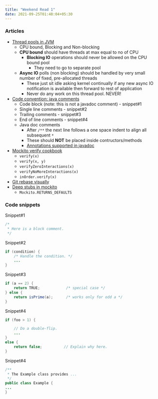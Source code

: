 ```yaml
---
title: "Weekend Read 1"
date: 2021-09-25T01:48:04+05:30
---
```


### Articles
* [Thread pools in JVM](https://gist.github.com/djspiewak/46b543800958cf61af6efa8e072bfd5c)
    * CPU bound, Blocking and Non-blocking
    * **CPU bound** should have threads at max equal to no of CPU
        * **Blocking IO** operations should never be allowed on the CPU bound pool
            * They need to go to separate pool
    * **Async IO** polls (non blocking) should be handled by very small number of fixed, pre-allocated threads
        * These just sit idle asking kernel continually if any new async IO notification is available then forward to rest of application
        * Never do any work on this thread pool. NEVER!
* [Code convention: java comments](https://www.oracle.com/java/technologies/javase/codeconventions-comments.html)
    * Code block (note: this is not a javadoc comment) - snippet#1
    * Single line comments - snippet#2
    * Trailing comments - snippet#3
    * End of line comments - snippet#4
    * Java doc comments
        * After `/**` the next line follows a one space indent to align all subsequent `*`
        * These should **NOT** be placed inside contructors/methods
        * [Annotations supported in javadoc](https://docs.oracle.com/javase/8/docs/technotes/tools/windows/javadoc.html)
* [Mockito verify cookbook](https://www.baeldung.com/mockito-verify)
    * `verify(x)`
    * `verify(x, y)`
    * `verifyZeroInteractions(x)`
    * `verifyNoMoreInteractions(x)`
    * `inOrder.verify(x)`
* [Git rebase visually](https://dev.to/joemsak/git-rebase-explained-and-eventually-illustrated-5hlb)
* [Deep stubs in mockito](https://www.javadoc.io/doc/org.mockito/mockito-core/2.2.9/org/mockito/Mockito.html#RETURNS_DEEP_STUBS)
    * `Mockito.RETURNS_DEFAULTS`

### Code snippets
Snippet#1
```java
/*
 * Here is a block comment.
 */
```

Snippet#2
```java
if (condition) {
    /* Handle the condition. */
    ...
}
```

Snippet#3
```java
if (a == 2) {
    return TRUE;            /* special case */
} else {
    return isPrime(a);      /* works only for odd a */
}
```

Snippet#4
```java
if (foo > 1) {

    // Do a double-flip.
    ...
}
else {
    return false;          // Explain why here.
}
```

Snippet#4
```java
/**
 * The Example class provides ...
 */
public class Example {
...
}
```

